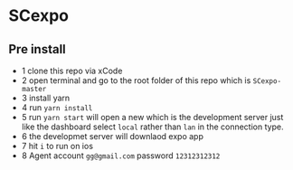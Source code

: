 # SCexpo
## Pre install
- 1 clone this repo via xCode
- 2 open terminal and go to the root folder of this repo which is ``SCexpo-master``
- 3 install yarn 
- 4 run ``yarn install``
- 5 run ``yarn start`` will open a new which is the development server just like the dashboard select ``local`` rather than ``lan`` in the connection type.
- 6 the developmet server will downlaod expo app 
- 7 hit ``i`` to run on ios
- 8 Agent account ``gg@gmail.com`` password ``12312312312``
